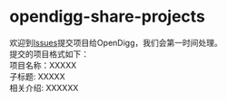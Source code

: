 # opendigg-share-projects
欢迎到[Issues](https://github.com/opendigg/opending-share-projects/issues)提交项目给OpenDigg，我们会第一时间处理。<br />
提交的项目格式如下：<br />
项目名称：XXXXX<br />
子标题: XXXXX<br />
相关介绍: XXXXXX<br />
